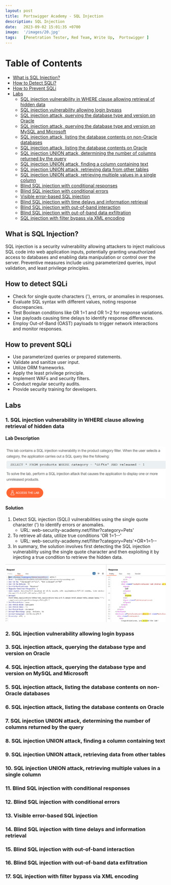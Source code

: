 ```yaml
---
layout: post
title:  Portswigger Academy - SQL Injection
description: SQL Injection
date:   2023-09-02 15:01:35 +0700
image:  '/images/20.jpg'
tags:   [Penetration Tester, Red Team, Write Up,  Portswigger ]
---
```


# Table of Contents
- [What is SQL Injection?](#what-is-sql-injection)
- [How to Detect SQLi?](#how-to-detect-sqli)
- [How to Prevent SQLi](#how-to-prevent-sqli)
- [Labs](#labs)
    - [SQL injection vulnerability in WHERE clause allowing retrieval of hidden data](#sql-injection-where-clause)
    - [SQL injection vulnerability allowing login bypass](#sql-injection-login-bypass)
    - [SQL injection attack, querying the database type and version on Oracle](#sql-injection-oracle-type-version)
    - [SQL injection attack, querying the database type and version on MySQL and Microsoft](#sql-injection-mysql-microsoft-type-version)
    - [SQL injection attack, listing the database contents on non-Oracle databases](#sql-injection-non-oracle-listing)
    - [SQL injection attack, listing the database contents on Oracle](#sql-injection-oracle-listing)
    - [SQL injection UNION attack, determining the number of columns returned by the query](#sql-injection-union-columns)
    - [SQL injection UNION attack, finding a column containing text](#sql-injection-union-text-column)
    - [SQL injection UNION attack, retrieving data from other tables](#sql-injection-union-data-retrieval)
    - [SQL injection UNION attack, retrieving multiple values in a single column](#sql-injection-union-multiple-values)
    - [Blind SQL injection with conditional responses](#blind-sql-injection-conditional-responses)
    - [Blind SQL injection with conditional errors](#blind-sql-injection-conditional-errors)
    - [Visible error-based SQL injection](#visible-error-based-sql-injection)
    - [Blind SQL injection with time delays and information retrieval](#blind-sql-injection-time-delays)
    - [Blind SQL injection with out-of-band interaction](#blind-sql-injection-out-of-band)
    - [Blind SQL injection with out-of-band data exfiltration](#blind-sql-injection-data-exfiltration)
    - [SQL injection with filter bypass via XML encoding](#sql-injection-filter-bypass-xml-encoding)

## What is SQL Injection? <a id="what-is-sql-injection"></a>

SQL injection is a security vulnerability allowing attackers to inject malicious SQL code into web application inputs, potentially granting unauthorized access to databases and enabling data manipulation or control over the server. Preventive measures include using parameterized queries, input validation, and least privilege principles.

## How to detect SQLi <a id="how-to-detect-sqli"></a>
- Check for single quote characters ('), errors, or anomalies in responses.
- Evaluate SQL syntax with different values, noting response discrepancies.
- Test Boolean conditions like OR 1=1 and OR 1=2 for response variations.
- Use payloads causing time delays to identify response differences.
- Employ Out-of-Band (OAST) payloads to trigger network interactions and monitor responses.


## How to prevent SQLi <a id="how-to-prevent-sqli"></a>

- Use parameterized queries or prepared statements.
- Validate and sanitize user input.
- Utilize ORM frameworks.
- Apply the least privilege principle.
- Implement WAFs and security filters.
- Conduct regular security audits.
- Provide security training for developers.

## Labs <a id="labs"></a>

### 1. SQL injection vulnerability in WHERE clause allowing retrieval of hidden data <a id="sql-injection-where-clause"></a>

<!-- Content for SQL injection vulnerability in WHERE clause allowing retrieval of hidden data -->
#### Lab Description
![Alt text](/images/portswigger/sqli/lab1-description.png "lab1-description")

#### Solution
1. Detect SQL injection (SQLi) vulnerabilities using the single quote character (') to identify errors or anomalies. 
    - URL: web-security-academy.net/filter?category=Pets'
2. To retrieve all data, utilize true conditions 'OR 1=1--'
    - URL: web-security-academy.net/filter?category=Pets'+OR+1=1--
3. In summary, the solution involves first detecting the SQL injection vulnerability using the single quote character and then exploiting it by injecting a true condition to retrieve the hidden data.

![Alt text](/images/portswigger/sqli/lab1-solved.png "lab1-solved")

### 2. SQL injection vulnerability allowing login bypass <a id="sql-injection-login-bypass"></a>

<!-- Content for SQL injection vulnerability allowing login bypass -->

### 3. SQL injection attack, querying the database type and version on Oracle <a id="sql-injection-oracle-type-version"></a>

<!-- Content for SQL injection attack, querying the database type and version on Oracle -->

### 4. SQL injection attack, querying the database type and version on MySQL and Microsoft <a id="sql-injection-mysql-microsoft-type-version"></a>

<!-- Content for SQL injection attack, querying the database type and version on MySQL and Microsoft -->

### 5. SQL injection attack, listing the database contents on non-Oracle databases <a id="sql-injection-non-oracle-listing"></a>

<!-- Content for SQL injection attack, listing the database contents on non-Oracle databases -->

### 6. SQL injection attack, listing the database contents on Oracle <a id="sql-injection-oracle-listing"></a>

<!-- Content for SQL injection attack, listing the database contents on Oracle -->

### 7. SQL injection UNION attack, determining the number of columns returned by the query <a id="sql-injection-union-columns"></a>

<!-- Content for SQL injection UNION attack, determining the number of columns returned by the query -->

### 8. SQL injection UNION attack, finding a column containing text <a id="sql-injection-union-text-column"></a>

<!-- Content for SQL injection UNION attack, finding a column containing text -->

### 9. SQL injection UNION attack, retrieving data from other tables <a id="sql-injection-union-data-retrieval"></a>

<!-- Content for SQL injection UNION attack, retrieving data from other tables -->

### 10. SQL injection UNION attack, retrieving multiple values in a single column <a id="sql-injection-union-multiple-values"></a>

<!-- Content for SQL injection UNION attack, retrieving multiple values in a single column -->

### 11. Blind SQL injection with conditional responses <a id="blind-sql-injection-conditional-responses"></a>

<!-- Content for Blind SQL injection with conditional responses -->

### 12. Blind SQL injection with conditional errors <a id="blind-sql-injection-conditional-errors"></a>

<!-- Content for Blind SQL injection with conditional errors -->

### 13. Visible error-based SQL injection <a id="visible-error-based-sql-injection"></a>

<!-- Content for Visible error-based SQL injection -->

### 14. Blind SQL injection with time delays and information retrieval <a id="blind-sql-injection-time-delays"></a>

<!-- Content for Blind SQL injection with time delays and information retrieval -->

### 15. Blind SQL injection with out-of-band interaction <a id="blind-sql-injection-out-of-band"></a>

<!-- Content for Blind SQL injection with out-of-band interaction -->

### 16. Blind SQL injection with out-of-band data exfiltration <a id="blind-sql-injection-data-exfiltration"></a>

<!-- Content for Blind SQL injection with out-of-band data exfiltration -->

### 17. SQL injection with filter bypass via XML encoding <a id="sql-injection-filter-bypass-xml-encoding"></a>

<!-- Content for SQL injection with filter bypass via XML encoding -->
